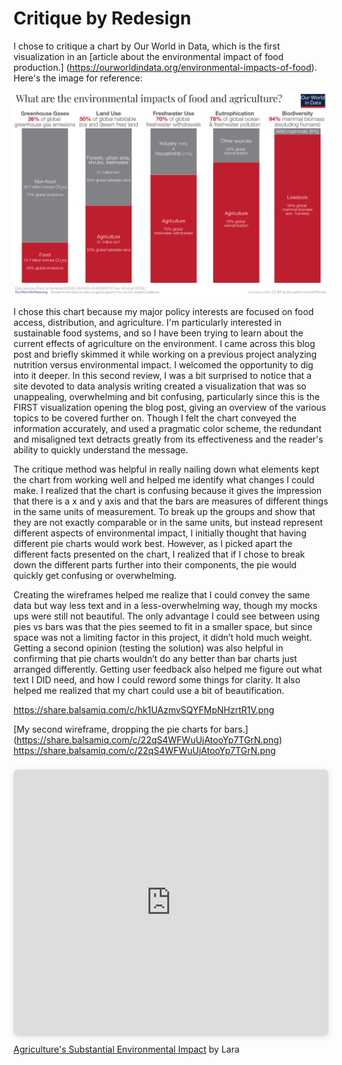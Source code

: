# Critique by Redesign

I chose to critique a chart by Our World in Data, which is the first visualization in an [article about the environmental impact of food production.] (https://ourworldindata.org/environmental-impacts-of-food). Here's the image for reference:


![Original chart on agriculture's environmental impact by Our World in Data](/What-are-the-environmental-impacts-of-agriculture.png)


I chose this chart because my major policy interests are focused on food access, distribution, and agriculture. I'm particularly interested in sustainable food systems, and so I have been trying to learn about the current effects of agriculture on the environment. I came across this blog post and briefly skimmed it while working on a previous project analyzing nutrition versus environmental impact. I welcomed the opportunity to dig into it deeper. In this second review, I was a bit surprised to notice that a site devoted to data analysis writing created a visualization that was so unappealing, overwhelming and bit confusing, particularly since this is the FIRST visualization opening the blog post, giving an overview of the various topics to be covered further on. Though I felt the chart conveyed the information accurately, and used a pragmatic color scheme, the redundant and misaligned text detracts greatly from its effectiveness and the reader's ability to quickly understand the message.

The critique method was helpful in really nailing down what elements kept the chart from working well and helped me identify what changes I could make. I realized that the chart is confusing because it gives the impression that there is a x and y axis and that the bars are measures of different things in the same units of measurement. To break up the groups and show that they are not exactly comparable or in the same units, but instead represent different aspects of environmental impact, I initially thought that having different pie charts would work best. However, as I picked apart the different facts presented on the chart, I realized that if I chose to break down the different parts further into their components, the pie would quickly get confusing or overwhelming. 

Creating the wireframes helped me realize that I could convey the same data but way less text and in a less-overwhelming way, though my mocks ups were still not beautiful. The only advantage I could see between using pies vs bars was that the pies seemed to fit in a smaller space, but since space was not a limiting factor in this project, it didn’t hold much weight. Getting a second opinion (testing the solution) was also helpful in confirming that pie charts wouldn’t do any better than bar charts just arranged differently. Getting user feedback also helped me figure out what text I DID need, and how I could reword some things for clarity. It also helped me realized that my chart could use a bit of beautification.

https://share.balsamiq.com/c/hk1UAzmvSQYFMpNHzrtR1V.png

[My second wireframe, dropping the pie charts for bars.] (https://share.balsamiq.com/c/22qS4WFWuUjAtooYp7TGrN.png)
https://share.balsamiq.com/c/22qS4WFWuUjAtooYp7TGrN.png



<div style="position: relative; width: 100%; height: 0; padding-top: 75.0000%;
 padding-bottom: 48px; box-shadow: 0 2px 8px 0 rgba(63,69,81,0.16); margin-top: 1.6em; margin-bottom: 0.9em; overflow: hidden;
 border-radius: 8px; will-change: transform;">
  <iframe style="position: absolute; width: 100%; height: 100%; top: 0; left: 0; border: none; padding: 0;margin: 0;"
    src="https:&#x2F;&#x2F;www.canva.com&#x2F;design&#x2F;DAEN0iSyHRU&#x2F;view?embed">
  </iframe>
</div>
<a href="https:&#x2F;&#x2F;www.canva.com&#x2F;design&#x2F;DAEN0iSyHRU&#x2F;view?utm_content=DAEN0iSyHRU&amp;utm_campaign=designshare&amp;utm_medium=embeds&amp;utm_source=link" target="_blank" rel="noopener">Agriculture's Substantial Environmental Impact</a> by Lara
